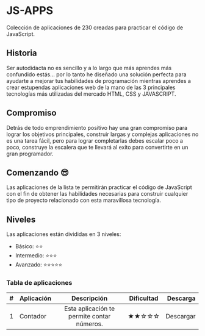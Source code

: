 # JS-APPS

Colección de aplicaciones de 230 creadas para practicar el código de JavaScript.

## Historia

Ser autodidacta no es sencillo y a lo largo que más aprendes más confundido estás... por lo tanto he diseñado una solución perfecta para ayudarte a mejorar tus habilidades de programación mientras aprendes a crear estupendas aplicaciones web de la mano de las 3 principales tecnologías más utilizadas del mercado HTML, CSS y JAVASCRIPT.

## Compromiso

Detrás de todo emprendimiento positivo hay una gran compromiso para lograr los objetivos principales, construir largas y complejas aplicaciones no es una tarea fácil, pero para lograr completarlas debes escalar poco a poco, construye la escalera que te llevará al exito para convertirte en un gran programador.

## Comenzando 😎

Las aplicaciones de la lista te permitirán practicar el código de JavaScript con el fin de obtener las habilidades necesarias para construir cualquier tipo de proyecto relacionado con esta maravillosa tecnología.

## Niveles

Las aplicaciones están divididas en 3 niveles:

* Básico: ⭐⭐
* Intermedio: ⭐⭐⭐
* Avanzado: ⭐⭐⭐⭐⭐

### Tabla de aplicaciones

|  #                |  Aplicación                |  Descripción                                | Dificultad    | Descarga      |
| -------------     | -------------              |:-------------:                              |:-------------:| -----:        |
| 1                 | Contador                   | Esta aplicación te permite contar números.  |  ★★☆☆☆     | Descargar     |



